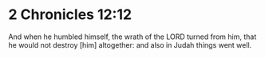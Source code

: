 # 2 Chronicles 12:12

And when he humbled himself, the wrath of the LORD turned from him, that he would not destroy [him] altogether: and also in Judah things went well.